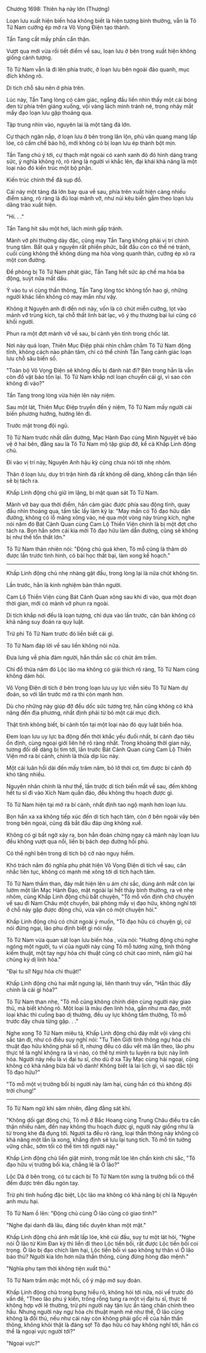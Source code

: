 




Chương 1698: Thiên hạ này lớn (Thượng)


Loạn lưu xuất hiện biến hóa không biết là hiện tượng bình thường, vẫn là Tô Tử Nam cưỡng ép mở ra Vô Vọng Điện tạo thành.

Tần Tang cất mấy phần cẩn thận.

Vượt qua mới vừa rồi tiết điểm về sau, loạn lưu ở bên trong xuất hiện không giống cảnh tượng.

Tô Tử Nam vẫn là đi lên phía trước, ở loạn lưu bên ngoài đảo quanh, mục đích không rõ.

Di tích chỗ sâu nên ở phía trên.

Lúc này, Tần Tang lòng có cảm giác, ngẩng đầu liền nhìn thấy một cái bóng đen từ phía trên giáng xuống, vội vàng lách mình tránh né, trong nháy mắt mấy đạo loạn lưu gặp thoáng qua.

Tập trung nhìn vào, nguyên lai là một tảng đá lớn.

Cự thạch ngăn nắp, ở loạn lưu ở bên trong lăn lộn, phù văn quang mang lấp lóe, có cấm chế bảo hộ, mới không có bị loạn lưu ép thành bột mịn.

Tần Tang chú ý tới, cự thạch mặt ngoài có xanh xanh đỏ đỏ hình dáng trang sức, ý nghĩa không rõ, rõ ràng là người vì khắc lên, đại khái khả năng là một loại nào đó kiến trúc một bộ phận.

Kiến trúc chỉnh thể đã sụp đổ.

Cái này một tảng đá lớn bay qua về sau, phía trên xuất hiện càng nhiều điểm sáng, rõ ràng là đủ loại mảnh vỡ, như núi kêu biển gầm theo loạn lưu dâng trào xuất hiện.

"Hí. . ."

Tần Tang hít sâu một hơi, lách mình gấp tránh.

Mảnh vỡ phi thường dày đặc, cũng may Tần Tang không phải vị trí chính trung tâm. Bất quá y nguyên rất phiền phức, bắt đầu còn có thể né tránh, cuối cùng không thể không dùng ma hỏa vòng quanh thân, cưỡng ép xô ra một con đường.

Để phòng bị Tô Tử Nam phát giác, Tần Tang hết sức áp chế ma hỏa ba động, suýt nữa mất dấu.

Ỷ vào tu vi cùng thần thông, Tần Tang lông tóc không tổn hao gì, những người khác liền không có may mắn như vậy.

Không ít Nguyên anh đi đến nơi này, vốn là có chút miễn cưỡng, lọt vào mảnh vỡ trùng kích, tại chỗ thất linh bát lạc, vô ý thụ thương bại lui cũng có khối người.

Phun ra một đợt mảnh vỡ về sau, bí cảnh yên tĩnh trong chốc lát.

Nơi này quá loạn, Thiên Mục Điệp phải nhìn chằm chằm Tô Tử Nam động tĩnh, không cách nào phân tâm, chỉ có thể chính Tần Tang cảnh giác loạn lưu chỗ sâu biến số.

"Toàn bộ Vô Vọng Điện sẽ không đều bị đánh nát đi? Bên trong hẳn là vẫn còn đồ vật bảo tồn lại. Tô Tử Nam khắp nơi loạn chuyển cái gì, vì sao còn không đi vào?"

Tần Tang trong lòng vừa hiện lên này niệm.

Sau một lát, Thiên Mục Điệp truyền đến ý niệm, Tô Tử Nam mấy người cải biến phương hướng, hướng lên đi.

Trước mặt trong đội ngũ.

Tô Tử Nam trước nhất dẫn đường, Mạc Hành Đạo cùng Minh Nguyệt vệ bảo vệ ở hai bên, đằng sau là Tô Tử Nam mộ tập giúp đỡ, kể cả Khấp Linh động chủ.

Đi vào vị trí này, Nguyên Anh hậu kỳ cũng chưa nói tới nhẹ nhõm.

Thân ở loạn lưu, duy trì trận hình đã rất không dễ dàng, không cẩn thận liền sẽ bị tách ra.

Khấp Linh động chủ giữ im lặng, bí mật quan sát Tô Tử Nam.

Mảnh vỡ bay qua thời điểm, hắn cảm giác được phía sau động tĩnh, quay đầu nhìn thoáng qua, tấm tắc lấy làm kỳ lạ: "May mắn có Tô đạo hữu dẫn đường, không có lỗ mãng xông vào, né qua một vòng này trùng kích, nghe nói năm đó Bát Cảnh Quan cùng Cam Lộ Thiền Viện chính là bị một đợt cho tách ra. Bọn hắn sớm cái kia mời Tô đạo hữu làm dẫn đường, cũng sẽ không bị như thế tổn thất lớn."

Tô Tử Nam thản nhiên nói: "Động chủ quá khen, Tô mỗ cũng là thăm dò được lần trước tình hình, có bài học thất bại, làm xong kế hoạch."

---

Khấp Linh động chủ nhẹ nhàng gật đầu, trong lòng lại là nửa chút không tin.

Lần trước, hắn là kinh nghiệm bản thân người.

Cam Lộ Thiền Viện cùng Bát Cảnh Quan xông sau khi đi vào, qua một đoạn thời gian, mới có mảnh vỡ phun ra ngoài.

Di tích khắp nơi đều là loạn tượng, chỉ dựa vào lần trước, căn bản không có khả năng suy đoán ra quy luật.

Trừ phi Tô Tử Nam trước đó liền biết cái gì.

Tô Tử Nam đáp lời về sau liền không nói nữa.

Đưa lưng về phía đám người, hắn thần sắc có chút âm trầm.

Chỉ đổ thừa năm đó Lộc lão ma không có giải thích rõ ràng, Tô Tử Nam cũng không dám hỏi.

Vô Vọng Điện di tích ở bên trong loạn lưu uy lực viễn siêu Tô Tử Nam dự đoán, so với lần trước mở ra thì còn mạnh hơn.

Dù cho những này giúp đỡ đều dốc sức tương trợ, hắn cũng không có khả năng đến địa phương, nhất định phải từ bỏ một cái mục đích.

Thật tình không biết, bí cảnh tồn tại một loại nào đó quy luật biến hóa.

Đem loạn lưu uy lực ba động đến thời khắc yếu đuối nhất, bí cảnh đạo tiêu ổn định, cùng ngoại giới liên hệ rõ ràng nhất. Trong khoảng thời gian này, tương đối dễ dàng bị tìm tới, lần trước Bát Cảnh Quan cùng Cam Lộ Thiền Viện mở ra bí cảnh, chính là thừa dịp lúc này.

Một cái luân hồi dài đến mấy trăm năm, bỏ lỡ thời cơ, tìm được bí cảnh độ khó tăng nhiều.

Nguyên nhân chính là như thế, lần trước di tích biến mất về sau, đếm không hết tu sĩ đi vào Xích Nam quần đảo, đều không thu hoạch được gì.

Tô Tử Nam hiện tại mở ra bí cảnh, nhất định tao ngộ mạnh hơn loạn lưu.

Bọn hắn xa xa không tiếp xúc đến di tích hạch tâm, còn ở bên ngoài vây bên trong bên ngoài, cũng đã bắt đầu đáp ứng không xuể.

Không có gì bất ngờ xảy ra, bọn hắn đoán chừng ngay cả mảnh này loạn lưu đều không vượt qua nổi, liền bị bách dẹp đường hồi phủ.

Có thể nghĩ bên trong di tích bộ cỡ nào nguy hiểm.

Khó trách năm đó nghĩa phụ phát hiện Vô Vọng Điện di tích về sau, cân nhắc liên tục, không có mạnh mẽ xông tới di tích hạch tâm.

Tô Tử Nam thầm than, đáy mắt hiện lên u ám chi sắc, dùng ánh mắt còn lại lườm một lần Mạc Hành Đạo, mặt ngoài lại hết thảy bình thường, ra vẻ nhẹ nhõm, cùng Khấp Linh động chủ bắt chuyện, "Tô mỗ vốn định chờ chuyện về sau đi Nam Châu một chuyến, bái phỏng mấy vị đạo hữu, không nghĩ tới ở chỗ này gặp được động chủ, vừa vặn có một chuyện hỏi."

Khấp Linh động chủ có chút ngoài ý muốn, "Tô đạo hữu có chuyện gì, cứ nói đừng ngại, lão phu định biết gì nói nấy.

Tô Tử Nam vừa quan sát loạn lưu biến hóa , vừa nói: "Hướng động chủ nghe ngóng một người, tu vi của người này cùng Tô mỗ tương xứng, tinh thông kiếm thuật, một tay ngự hỏa chi thuật cũng có chút cao minh, nắm giữ hai chủng kỳ dị linh hỏa."

"Đại tu sĩ! Ngự hỏa chi thuật!"

Khấp Linh động chủ hai mắt ngưng lại, liên thanh truy vấn, "Hắn thúc đẩy chính là cái gì hỏa?"

Tô Tử Nam than nhẹ, "Tô mỗ cũng không chính diện cùng người này giao thủ, mà biết không rõ. Một loại là màu đen linh hỏa, gần như ma đạo, một loại khác thì cuồng bạo dị thường, đều uy lực không tầm thường, Tô mỗ trước đây chưa từng gặp. . ."

Nghe xong Tô Tử Nam miêu tả, Khấp Linh động chủ đáy mắt vội vàng chi sắc tán đi, như có điều suy nghĩ nói: "Tu Tiên Giới tinh thông ngự hỏa chi thuật đạo hữu không phải số ít, nhưng đều có dấu vết mà lần theo, lão phu thực tế là nghĩ không ra là vị nào, có thể tự mình tu luyện ra bực này linh hỏa. Người này nếu là vị đại tu sĩ, cho dù ở xa Tây Mạc cùng hải ngoại, cũng không có khả năng bừa bãi vô danh! Không biết là lai lịch gì, vì sao đắc tội Tô đạo hữu?"

"Tô mỗ một vị trưởng bối bị người này làm hại, cùng hắn có thù không đội trời chung!"

---

Tô Tử Nam ngữ khí sâm nhiên, đằng đằng sát khí.

"Không dối gạt động chủ, Tô mỗ ở Bắc Hoang cùng Trung Châu điều tra cẩn thận nhiều năm, đến nay không thu hoạch được gì, người này giống như là từ trong khe đá đụng tới. Ngươi ta đều rõ ràng, loại thần thông này không có khả năng một lần là xong, khẳng định sẽ lưu lại tung tích. Tô mỗ tin tưởng vững chắc, sớm tối có thể tìm tới người này."

Khấp Linh động chủ liền giật mình, trong mắt lóe lên chấn kinh chi sắc, "Tô đạo hữu vị trưởng bối kia, chẳng lẽ là Ô lão?"

Lộc Dã ở bên trong, có tư cách bị Tô Tử Nam tôn xưng là trưởng bối có thể đếm được trên đầu ngón tay.

Trừ phi tình huống đặc biệt, Lộc lão ma không có khả năng bị chỉ là Nguyên anh mưu hại.

Tô Tử Nam ồ lên: "Động chủ cùng Ô lão cũng có giao tình?"

"Nghe đại danh đã lâu, đáng tiếc duyên khan một mặt."

Khấp Linh động chủ ánh mắt lấp lóe, khẽ cúi đầu, suy tư một lát hỏi, "Nghe nói Ô lão từ Kim Đan kỳ thì liền đi theo Lộc tiền bối, rất được Lộc tiền bối coi trọng. Ô lão bị đạo chích làm hại, Lộc tiền bối vì sao không tự thân vì Ô lão báo thù? Người kia lớn hơn nữa thần thông, cũng đừng hòng đào mệnh."

"Nghĩa phụ tạm thời không tiện xuất thủ."

Tô Tử Nam trầm mặc một hồi, cố ý mập mờ suy đoán.

Khấp Linh động chủ trong bụng hiểu rõ, không hỏi tới nữa, nói về trước đó vấn đề, "Theo lão phu ý kiến, trống rỗng tung ra một vị đại tu sĩ, thực tế không hợp với lẽ thường, trừ phi người này tận lực ẩn tàng chân chính theo hầu. Nhưng người này ngự hỏa chi thuật mạnh mẽ như thế, Ô lão cũng không là đối thủ, nếu như cái này còn không phải gốc rễ của hắn thần thông, không khỏi thật là đáng sợ! Tô đạo hữu có hay không nghĩ tới, hắn có thể là ngoại vực người tới?"

"Ngoại vực?"




